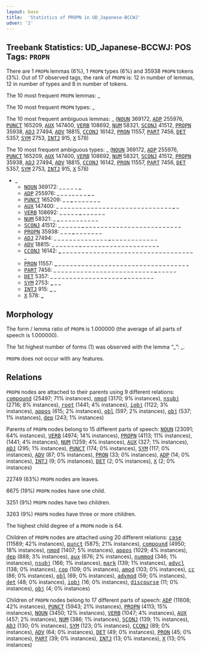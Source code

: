 ```yaml
---
layout: base
title:  'Statistics of PROPN in UD_Japanese-BCCWJ'
udver: '2'
---
```


## Treebank Statistics: UD_Japanese-BCCWJ: POS Tags: `PROPN`

There are 1 `PROPN` lemmas (6%), 1 `PROPN` types (6%) and 35938 `PROPN` tokens (3%).
Out of 17 observed tags, the rank of `PROPN` is: 12 in number of lemmas, 12 in number of types and 8 in number of tokens.

The 10 most frequent `PROPN` lemmas: _

The 10 most frequent `PROPN` types:  _

The 10 most frequent ambiguous lemmas: _ (<tt><a href="ja_bccwj-pos-NOUN.html">NOUN</a></tt> 369172, <tt><a href="ja_bccwj-pos-ADP.html">ADP</a></tt> 255976, <tt><a href="ja_bccwj-pos-PUNCT.html">PUNCT</a></tt> 165209, <tt><a href="ja_bccwj-pos-AUX.html">AUX</a></tt> 147400, <tt><a href="ja_bccwj-pos-VERB.html">VERB</a></tt> 108692, <tt><a href="ja_bccwj-pos-NUM.html">NUM</a></tt> 58321, <tt><a href="ja_bccwj-pos-SCONJ.html">SCONJ</a></tt> 41512, <tt><a href="ja_bccwj-pos-PROPN.html">PROPN</a></tt> 35938, <tt><a href="ja_bccwj-pos-ADJ.html">ADJ</a></tt> 27494, <tt><a href="ja_bccwj-pos-ADV.html">ADV</a></tt> 18815, <tt><a href="ja_bccwj-pos-CCONJ.html">CCONJ</a></tt> 16142, <tt><a href="ja_bccwj-pos-PRON.html">PRON</a></tt> 11557, <tt><a href="ja_bccwj-pos-PART.html">PART</a></tt> 7456, <tt><a href="ja_bccwj-pos-DET.html">DET</a></tt> 5357, <tt><a href="ja_bccwj-pos-SYM.html">SYM</a></tt> 2753, <tt><a href="ja_bccwj-pos-INTJ.html">INTJ</a></tt> 915, <tt><a href="ja_bccwj-pos-X.html">X</a></tt> 578)

The 10 most frequent ambiguous types:  _ (<tt><a href="ja_bccwj-pos-NOUN.html">NOUN</a></tt> 369172, <tt><a href="ja_bccwj-pos-ADP.html">ADP</a></tt> 255976, <tt><a href="ja_bccwj-pos-PUNCT.html">PUNCT</a></tt> 165209, <tt><a href="ja_bccwj-pos-AUX.html">AUX</a></tt> 147400, <tt><a href="ja_bccwj-pos-VERB.html">VERB</a></tt> 108692, <tt><a href="ja_bccwj-pos-NUM.html">NUM</a></tt> 58321, <tt><a href="ja_bccwj-pos-SCONJ.html">SCONJ</a></tt> 41512, <tt><a href="ja_bccwj-pos-PROPN.html">PROPN</a></tt> 35938, <tt><a href="ja_bccwj-pos-ADJ.html">ADJ</a></tt> 27494, <tt><a href="ja_bccwj-pos-ADV.html">ADV</a></tt> 18815, <tt><a href="ja_bccwj-pos-CCONJ.html">CCONJ</a></tt> 16142, <tt><a href="ja_bccwj-pos-PRON.html">PRON</a></tt> 11557, <tt><a href="ja_bccwj-pos-PART.html">PART</a></tt> 7456, <tt><a href="ja_bccwj-pos-DET.html">DET</a></tt> 5357, <tt><a href="ja_bccwj-pos-SYM.html">SYM</a></tt> 2753, <tt><a href="ja_bccwj-pos-INTJ.html">INTJ</a></tt> 915, <tt><a href="ja_bccwj-pos-X.html">X</a></tt> 578)


* _
  * <tt><a href="ja_bccwj-pos-NOUN.html">NOUN</a></tt> 369172: <b>_</b> _ <b>_</b> <b>_</b> _ _ <b>_</b> <b>_</b> _ <b>_</b> _ <b>_</b>
  * <tt><a href="ja_bccwj-pos-ADP.html">ADP</a></tt> 255976: _ _ _ _ <b>_</b> _ _ _ <b>_</b> _ <b>_</b> _
  * <tt><a href="ja_bccwj-pos-PUNCT.html">PUNCT</a></tt> 165209: _ _ <b>_</b> _ _ _ _ _ _ _
  * <tt><a href="ja_bccwj-pos-AUX.html">AUX</a></tt> 147400: _ _ _ _ _ _ _ _ _ _ _ _ _ _ _ _ _ _ _ _ _ _ _ _ _ _ _ _ _ _ <b>_</b> _
  * <tt><a href="ja_bccwj-pos-VERB.html">VERB</a></tt> 108692: _ _ _ _ _ <b>_</b> _ _ _ _ _ _
  * <tt><a href="ja_bccwj-pos-NUM.html">NUM</a></tt> 58321: _ <b>_</b> _ _ _ _ _ _ _ _ _ _
  * <tt><a href="ja_bccwj-pos-SCONJ.html">SCONJ</a></tt> 41512: _ _ _ _ _ _ <b>_</b> _ _ _ _ _ _ _ _ _ _ _ _ _ _ _ _ _ _ _ _ _ _ _ _ _
  * <tt><a href="ja_bccwj-pos-PROPN.html">PROPN</a></tt> 35938: _ _ _ <b>_</b> _ _ _ _ _ _ _
  * <tt><a href="ja_bccwj-pos-ADJ.html">ADJ</a></tt> 27494: _ _ _ _ _ _ _ _ _ _ _ _ _ _ <b>_</b> _ _ _ _ _ _ _ _ _ _ _ _
  * <tt><a href="ja_bccwj-pos-ADV.html">ADV</a></tt> 18815: _ _ _ _ _ _ _ <b>_</b> _ _ _ _ _ _ _ _ _ _ _ _ _ _ _ _ _ _ _ _
  * <tt><a href="ja_bccwj-pos-CCONJ.html">CCONJ</a></tt> 16142: <b>_</b> _ _ _ _ _ _ _ _ _ _ _ _ _ _ _ _ _ _ _ _ _ _ _ _ _ _ _ _ _ _ _ _ _ _ _
  * <tt><a href="ja_bccwj-pos-PRON.html">PRON</a></tt> 11557: <b>_</b> _ _ _ _ _ _ _ _ _ _ _ _ _ _ _ _ _ _ _ _ _ _ _ _ _ _ _ _ _ _ _ _ _ _
  * <tt><a href="ja_bccwj-pos-PART.html">PART</a></tt> 7456: _ _ _ _ _ _ _ _ _ _ _ _ _ _ _ _ _ _ _ _ _ _ _ _ _ _ <b>_</b> _ _ _ _ _
  * <tt><a href="ja_bccwj-pos-DET.html">DET</a></tt> 5357: _ _ _ _ _ _ _ _ _ _ _ _ _ _ _ _ _ _ _ <b>_</b> _ _ _ _ _ _ _
  * <tt><a href="ja_bccwj-pos-SYM.html">SYM</a></tt> 2753: <b>_</b> _ _
  * <tt><a href="ja_bccwj-pos-INTJ.html">INTJ</a></tt> 915: <b>_</b> _
  * <tt><a href="ja_bccwj-pos-X.html">X</a></tt> 578: <b>_</b>

## Morphology

The form / lemma ratio of `PROPN` is 1.000000 (the average of all parts of speech is 1.000000).

The 1st highest number of forms (1) was observed with the lemma “_”: _.

`PROPN` does not occur with any features.


## Relations

`PROPN` nodes are attached to their parents using 9 different relations: <tt><a href="ja_bccwj-dep-compound.html">compound</a></tt> (25497; 71% instances), <tt><a href="ja_bccwj-dep-nmod.html">nmod</a></tt> (3170; 9% instances), <tt><a href="ja_bccwj-dep-nsubj.html">nsubj</a></tt> (2716; 8% instances), <tt><a href="ja_bccwj-dep-root.html">root</a></tt> (1441; 4% instances), <tt><a href="ja_bccwj-dep-iobj.html">iobj</a></tt> (1122; 3% instances), <tt><a href="ja_bccwj-dep-appos.html">appos</a></tt> (615; 2% instances), <tt><a href="ja_bccwj-dep-obl.html">obl</a></tt> (597; 2% instances), <tt><a href="ja_bccwj-dep-obj.html">obj</a></tt> (537; 1% instances), <tt><a href="ja_bccwj-dep-dep.html">dep</a></tt> (243; 1% instances)

Parents of `PROPN` nodes belong to 15 different parts of speech: <tt><a href="ja_bccwj-pos-NOUN.html">NOUN</a></tt> (23091; 64% instances), <tt><a href="ja_bccwj-pos-VERB.html">VERB</a></tt> (4974; 14% instances), <tt><a href="ja_bccwj-pos-PROPN.html">PROPN</a></tt> (4113; 11% instances),  (1441; 4% instances), <tt><a href="ja_bccwj-pos-NUM.html">NUM</a></tt> (1259; 4% instances), <tt><a href="ja_bccwj-pos-AUX.html">AUX</a></tt> (327; 1% instances), <tt><a href="ja_bccwj-pos-ADJ.html">ADJ</a></tt> (295; 1% instances), <tt><a href="ja_bccwj-pos-PUNCT.html">PUNCT</a></tt> (174; 0% instances), <tt><a href="ja_bccwj-pos-SYM.html">SYM</a></tt> (117; 0% instances), <tt><a href="ja_bccwj-pos-ADV.html">ADV</a></tt> (87; 0% instances), <tt><a href="ja_bccwj-pos-PRON.html">PRON</a></tt> (33; 0% instances), <tt><a href="ja_bccwj-pos-ADP.html">ADP</a></tt> (14; 0% instances), <tt><a href="ja_bccwj-pos-INTJ.html">INTJ</a></tt> (9; 0% instances), <tt><a href="ja_bccwj-pos-DET.html">DET</a></tt> (2; 0% instances), <tt><a href="ja_bccwj-pos-X.html">X</a></tt> (2; 0% instances)

22749 (63%) `PROPN` nodes are leaves.

6675 (19%) `PROPN` nodes have one child.

3251 (9%) `PROPN` nodes have two children.

3263 (9%) `PROPN` nodes have three or more children.

The highest child degree of a `PROPN` node is 64.

Children of `PROPN` nodes are attached using 20 different relations: <tt><a href="ja_bccwj-dep-case.html">case</a></tt> (11589; 42% instances), <tt><a href="ja_bccwj-dep-punct.html">punct</a></tt> (5875; 21% instances), <tt><a href="ja_bccwj-dep-compound.html">compound</a></tt> (4950; 18% instances), <tt><a href="ja_bccwj-dep-nmod.html">nmod</a></tt> (1407; 5% instances), <tt><a href="ja_bccwj-dep-appos.html">appos</a></tt> (1029; 4% instances), <tt><a href="ja_bccwj-dep-dep.html">dep</a></tt> (888; 3% instances), <tt><a href="ja_bccwj-dep-aux.html">aux</a></tt> (676; 2% instances), <tt><a href="ja_bccwj-dep-nummod.html">nummod</a></tt> (346; 1% instances), <tt><a href="ja_bccwj-dep-nsubj.html">nsubj</a></tt> (166; 1% instances), <tt><a href="ja_bccwj-dep-mark.html">mark</a></tt> (139; 1% instances), <tt><a href="ja_bccwj-dep-advcl.html">advcl</a></tt> (138; 0% instances), <tt><a href="ja_bccwj-dep-cop.html">cop</a></tt> (109; 0% instances), <tt><a href="ja_bccwj-dep-amod.html">amod</a></tt> (103; 0% instances), <tt><a href="ja_bccwj-dep-cc.html">cc</a></tt> (86; 0% instances), <tt><a href="ja_bccwj-dep-obl.html">obl</a></tt> (69; 0% instances), <tt><a href="ja_bccwj-dep-advmod.html">advmod</a></tt> (59; 0% instances), <tt><a href="ja_bccwj-dep-det.html">det</a></tt> (48; 0% instances), <tt><a href="ja_bccwj-dep-iobj.html">iobj</a></tt> (16; 0% instances), <tt><a href="ja_bccwj-dep-discourse.html">discourse</a></tt> (11; 0% instances), <tt><a href="ja_bccwj-dep-obj.html">obj</a></tt> (4; 0% instances)

Children of `PROPN` nodes belong to 17 different parts of speech: <tt><a href="ja_bccwj-pos-ADP.html">ADP</a></tt> (11608; 42% instances), <tt><a href="ja_bccwj-pos-PUNCT.html">PUNCT</a></tt> (5943; 21% instances), <tt><a href="ja_bccwj-pos-PROPN.html">PROPN</a></tt> (4113; 15% instances), <tt><a href="ja_bccwj-pos-NOUN.html">NOUN</a></tt> (3450; 12% instances), <tt><a href="ja_bccwj-pos-VERB.html">VERB</a></tt> (1047; 4% instances), <tt><a href="ja_bccwj-pos-AUX.html">AUX</a></tt> (457; 2% instances), <tt><a href="ja_bccwj-pos-NUM.html">NUM</a></tt> (386; 1% instances), <tt><a href="ja_bccwj-pos-SCONJ.html">SCONJ</a></tt> (139; 1% instances), <tt><a href="ja_bccwj-pos-ADJ.html">ADJ</a></tt> (130; 0% instances), <tt><a href="ja_bccwj-pos-SYM.html">SYM</a></tt> (123; 0% instances), <tt><a href="ja_bccwj-pos-CCONJ.html">CCONJ</a></tt> (89; 0% instances), <tt><a href="ja_bccwj-pos-ADV.html">ADV</a></tt> (64; 0% instances), <tt><a href="ja_bccwj-pos-DET.html">DET</a></tt> (49; 0% instances), <tt><a href="ja_bccwj-pos-PRON.html">PRON</a></tt> (45; 0% instances), <tt><a href="ja_bccwj-pos-PART.html">PART</a></tt> (39; 0% instances), <tt><a href="ja_bccwj-pos-INTJ.html">INTJ</a></tt> (13; 0% instances), <tt><a href="ja_bccwj-pos-X.html">X</a></tt> (13; 0% instances)

